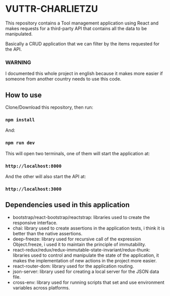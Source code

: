 # VUTTR-CHARLIETZU

This repository contains a Tool management application using React and makes requests for a third-party API that contains all the data to be manipulated. <br />

Basically a CRUD application that we can filter by the items requested for the API. <br />

### WARNING

I documented this whole project in english because it makes more easier if someone from another country needs to use this code.

## How to use

Clone/Download this repository, then run:

### `npm install`

And:

### `npm run dev`

This will open two terminals, one of them will start the application at:

### `http://localhost:8000`

And the other will also start the API at:

### `http://localhost:3000`

## Dependencies used in this application

- bootstrap/react-bootstrap/reactstrap: libraries used to create the responsive interface.
- chai: library used to create assertions in the application tests, i think it is better than the native assertions.
- deep-freeze: library used for recursive call of the expression Object.freeze, i used it to maintain the principle of immutability.
- react-redux/redux/redux-immutable-state-invariant/redux-thunk: libraries used to control and manipulate the state of the application, it makes the implementation of new actions in the project more easier.
- react-router-dom: library used for the application routing.
- json-server: library used for creating a local server for the JSON data file.
- cross-env: library used for running scripts that set and use environment variables across platforms.

